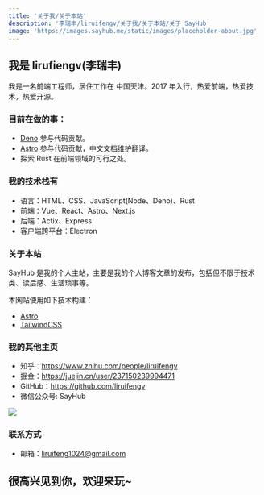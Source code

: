 ```yaml
---
title: '关于我/关于本站'
description: '李瑞丰/liruifengv/关于我/关于本站/关于 SayHub'
image: 'https://images.sayhub.me/static/images/placeholder-about.jpg'
---
```


## 我是 lirufiengv(李瑞丰)

我是一名前端工程师，居住工作在 中国天津。2017 年入行，热爱前端，热爱技术，热爱开源。

### 目前在做的事：

- [Deno](https://github.com/denoland/deno/issues?q=author%3Aliruifengv) 参与代码贡献。
- [Astro](https://github.com/withastro) 参与代码贡献，中文文档维护翻译。
- 探索 Rust 在前端领域的可行之处。

### 我的技术栈有

- 语言：HTML、CSS、JavaScript(Node、Deno)、Rust
- 前端：Vue、React、Astro、Next.js
- 后端：Actix、Express
- 客户端跨平台：Electron

### 关于本站

SayHub 是我的个人主站，主要是我的个人博客文章的发布，包括但不限于技术类、读后感、生活琐事等。

本网站使用如下技术构建：

- [Astro](https://astro.build/)
- [TailwindCSS](https://tailwindcss.com/)

### 我的其他主页

- 知乎：https://www.zhihu.com/people/liruifengv
- 掘金：https://juejin.cn/user/237150239994471
- GitHub：https://github.com/liruifengv
- 微信公众号: SayHub

![](https://images.sayhub.me/blog/qrcode.png)

### 联系方式

- 邮箱：liruifeng1024@gmail.com

## 很高兴见到你，欢迎来玩~
